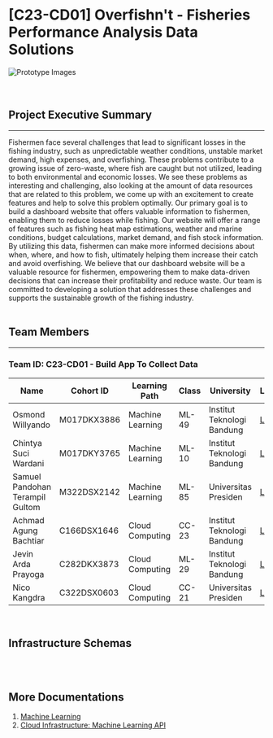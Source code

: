 # [C23-CD01] Overfishn't - Fisheries Performance Analysis Data Solutions
![Prototype Images](coverage/image/prototype_image.jpg)
<br><br><br>

## Project Executive Summary
---
Fishermen face several challenges that lead to significant losses in the fishing industry, such as unpredictable weather conditions, unstable market demand, high expenses, and overfishing. These problems contribute to a growing issue of zero-waste, where fish are caught but not utilized, leading to both environmental and economic losses. We see these problems as interesting and challenging, also looking at the amount of data resources that are related to this problem, we come up with an excitement to create features and help to solve this problem optimally. Our primary goal is to build a dashboard website that offers valuable information to fishermen, enabling them to reduce losses while fishing. Our website will offer a range of features such as fishing heat map estimations, weather and marine conditions, budget calculations, market demand, and fish stock information. By utilizing this data, fishermen can make more informed decisions about when, where, and how to fish, ultimately helping them increase their catch and avoid overfishing. We believe that our dashboard website will be a valuable resource for fishermen, empowering them to make data-driven decisions that can increase their profitability and reduce waste. Our team is committed to developing a solution that addresses these challenges and supports the sustainable growth of the fishing industry.
<br><br>


## Team Members
---
### Team ID: C23-CD01 - Build App To Collect Data
| Name                            | Cohort ID          | Learning Path    | Class       | University                 | LinkedIn                                                                |
| ------------------------------- | ------------------ | ---------------- | ----------- | -------------------------- | ----------------------------------------------------------------------- |
| Osmond Willyando                | M017DKX3886        | Machine Learning | ML-49       | Institut Teknologi Bandung | [LinkedIn](https://www.linkedin.com/in/osmond-willyando/)               |
| Chintya Suci Wardani            | M017DKY3765        | Machine Learning | ML-10       | Institut Teknologi Bandung | [LinkedIn](https://www.linkedin.com/in/chintya-suci-wardani-933004194/) |
| Samuel Pandohan Terampil Gultom | M322DSX2142        | Machine Learning | ML-85       | Universitas Presiden       | [LinkedIn](https://www.linkedin.com/in/pandohansamuel19/)               |
| Achmad Agung Bachtiar           | C166DSX1646        | Cloud Computing  | CC-23       | Institut Teknologi Bandung | [LinkedIn](https://www.linkedin.com/in/osmond-willyando/)               |
| Jevin Arda Prayoga              | C282DKX3873        | Cloud Computing  | ML-29       | Institut Teknologi Bandung | [LinkedIn](https://www.linkedin.com/in/osmond-willyando/)               |
| Nico Kangdra                    | C322DSX0603        | Cloud Computing  | CC-21       | Universitas Presiden       | [LinkedIn](https://www.linkedin.com/in/nico-kangdra-10378326a/)         |
<br>

## Infrastructure Schemas

<br><br>

## More Documentations
1. [Machine Learning]()
2. [Cloud Infrastructure: Machine Learning API]()